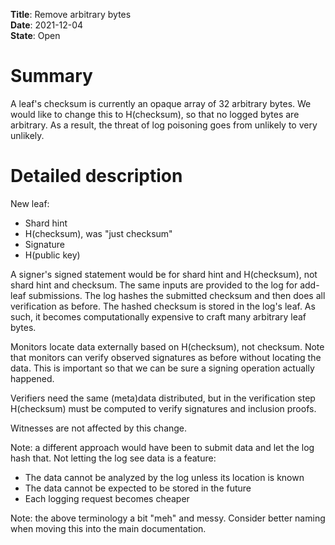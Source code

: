 **Title**: Remove arbitrary bytes </br>
**Date**: 2021-12-04 </br>
**State**: Open </br>

# Summary
A leaf's checksum is currently an opaque array of 32 arbitrary bytes.  We would
like to change this to H(checksum), so that no logged bytes are arbitrary.  As a
result, the threat of log poisoning goes from unlikely to very unlikely.

# Detailed description
New leaf:
- Shard hint
- H(checksum), was "just checksum"
- Signature
- H(public key)

A signer's signed statement would be for shard hint and H(checksum), not shard
hint and checksum.  The same inputs are provided to the log for add-leaf
submissions.  The log hashes the submitted checksum and then does all
verification as before.  The hashed checksum is stored in the log's leaf.  As
such, it becomes computationally expensive to craft many arbitrary leaf bytes.

Monitors locate data externally based on H(checksum), not checksum.  Note that
monitors can verify observed signatures as before without locating the data.
This is important so that we can be sure a signing operation actually happened.

Verifiers need the same (meta)data distributed, but in the verification step
H(checksum) must be computed to verify signatures and inclusion proofs.

Witnesses are not affected by this change.

Note: a different approach would have been to submit data and let the log hash
that.  Not letting the log see data is a feature:
- The data cannot be analyzed by the log unless its location is known
- The data cannot be expected to be stored in the future
- Each logging request becomes cheaper

Note: the above terminology a bit "meh" and messy.  Consider better naming when
moving this into the main documentation.
